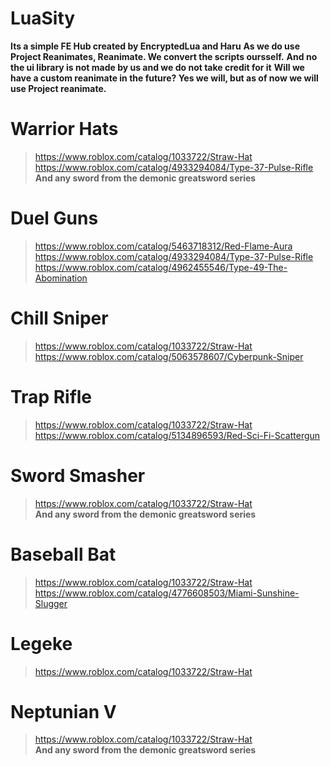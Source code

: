 
# LuaSity
**Its a simple FE Hub created by EncryptedLua and Haru**
**As we do use Project Reanimates, Reanimate. We convert the scripts oursself.**
**And no the ui library is not made by us and we do not take credit for it**
**Will we have a custom reanimate in the future? Yes we will, but as of now we will use Project reanimate.**

# Warrior Hats
> https://www.roblox.com/catalog/1033722/Straw-Hat                                     
> https://www.roblox.com/catalog/4933294084/Type-37-Pulse-Rifle                          
> **And any sword from the demonic greatsword series**

# Duel Guns
> https://www.roblox.com/catalog/5463718312/Red-Flame-Aura                                     
> https://www.roblox.com/catalog/4933294084/Type-37-Pulse-Rifle                          
> https://www.roblox.com/catalog/4962455546/Type-49-The-Abomination

# Chill Sniper
> https://www.roblox.com/catalog/1033722/Straw-Hat                                             
> https://www.roblox.com/catalog/5063578607/Cyberpunk-Sniper                          

# Trap Rifle
> https://www.roblox.com/catalog/1033722/Straw-Hat                                             
> https://www.roblox.com/catalog/5134896593/Red-Sci-Fi-Scattergun                          

# Sword Smasher
> https://www.roblox.com/catalog/1033722/Straw-Hat                                             
> **And any sword from the demonic greatsword series**

# Baseball Bat
> https://www.roblox.com/catalog/1033722/Straw-Hat                                             
> https://www.roblox.com/catalog/4776608503/Miami-Sunshine-Slugger

# Legeke
> https://www.roblox.com/catalog/1033722/Straw-Hat                                             

# Neptunian V
> https://www.roblox.com/catalog/1033722/Straw-Hat                        
> **And any sword from the demonic greatsword series**
